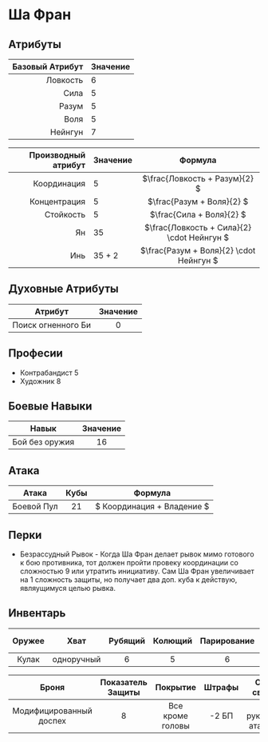 # Ша Фран

## Атрибуты

| Базовый Атрибут  | Значение |
|-----------------:|:---------|
| Ловкость         |    6     |
| Сила             |    5     |
| Разум            |    5     |
| Воля             |    5     |
| Нейнгун          |    7     |

| Производный атрибут | Значение | Формула                                     |
|--------------------:|:---------|:-------------------------------------------:|
| Координация         | 5        | $\frac{Ловкость + Разум}{2}               $ |
| Концентрация        | 5        | $\frac{Разум + Воля}{2}                   $ |
| Стойкость           | 5        | $\frac{Сила + Воля}{2}                    $ |
| Ян                  | 35       | $\frac{Ловкость + Сила}{2} \cdot Нейнгун  $ |
| Инь                 | 35 + 2   | $\frac{Разум + Воля}{2} \cdot Нейнгун     $ |

## Духовные Атрибуты

| Атрибут            | Значение |
|:------------------:|:--------:|
| Поиск огненного Би |   0      |

## Професии

+ Контрабандист 5
+ Художник 8

## Боевые Навыки

| Навык                  | Значение |
|:----------------------:|:--------:|
| Бой без оружия         | 16       |

## Атака

| Атака      | Кубы | Формула                    |
|:----------:|:----:|:--------------------------:|
| Боевой Пул | 21   | $ Координация + Владение $ |

## Перки

+ Безрассудный Рывок - Когда Ша Фран делает рывок мимо готового к бою противника, тот должен пройти провеку координации со сложностью 9 или утратить инициативу. Сам Ша Фран увеличивает на 1 сложность защиты, но получает два доп. куба к действую, являущимуся целью рывка.

## Инвентарь

| Оружее               | Хват              | Рубящий | Колющий | Парирование | Урон  | Особые Свойства              |
|:--------------------:|:-----------------:|:-------:|:-------:|:-----------:|:-----:|:----------------------------:|
| Кулак                | одноручный        | 6       | 5       | 6           | -3    |                              |

| Броня                   | Показатель Защиты | Покрытие         | Штрафы | Особые свойства             |
|:-----------------------:|:-----------------:|:----------------:|:------:|:---------------------------:|
| Модифицированный доспех | 8                 | Все кроме головы | -2 БП  | Урон рукопашных атак $ +1 $ |
